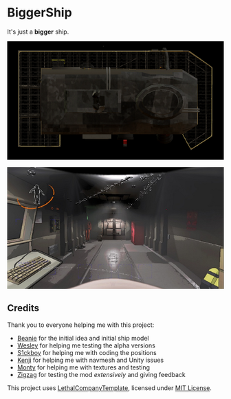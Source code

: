 # BiggerShip

It's just a **bigger** ship.

![ship-outside](https://github.com/AndreyMrovol/LethalBiggerShip/blob/main/ShipOutside.png)

![ship-inside](https://github.com/AndreyMrovol/LethalBiggerShip/blob/main/ShipInside.png)

## Credits

Thank you to everyone helping me with this project:

- [Beanie](https://thunderstore.io/c/lethal-company/p/Beaniebe/) for the initial idea and initial ship model
- [Wesley](https://thunderstore.io/c/lethal-company/p/Magic_Wesley/) for helping me testing the alpha versions
- [S1ckboy](https://thunderstore.io/c/lethal-company/p/s1ckboy/) for helping me with coding the positions
- [Kenji](https://thunderstore.io/c/lethal-company/p/rectorado/) for helping me with navmesh and Unity issues
- [Monty](https://thunderstore.io/c/lethal-company/p/super_fucking_cool_and_badass_team/Biodiversity/) for helping me with textures and testing
- [Zigzag](https://thunderstore.io/c/lethal-company/p/Zigzag/) for testing the mod _extensively_ and giving feedback

This project uses [LethalCompanyTemplate](https://github.com/LethalCompany/LethalCompanyTemplate), licensed under [MIT License](https://github.com/LethalCompany/LethalCompanyTemplate/blob/main/LICENSE).
